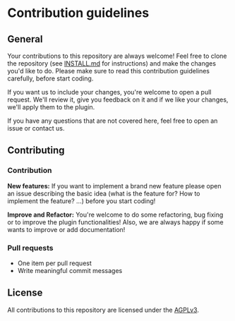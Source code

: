 # Contribution guidelines

## General
Your contributions to this repository are always welcome! Feel free to clone the repository (see [INSTALL.md](INSTALL.md) for instructions) and make the changes you'd like to do. Please make sure to read this contribution guidelines carefully, before start coding.

If you want us to include your changes, you're welcome to open a pull request. We'll review it, give you feedback
on it and if we like your changes, we'll apply them to the plugin.

If you have any questions that are not covered here, feel free to open an issue or contact us.

## Contributing

### Contribution
**New features:**
If you want to implement a brand new feature please open an issue describing the basic idea (what is the feature for? How to implement the feature? ...) before you start coding!

**Improve and Refactor:**
You're welcome to do some refactoring, bug fixing or to improve the plugin functionalities! Also, we are always happy if some wants to improve or add documentation!

### Pull requests
* One item per pull request
* Write meaningful commit messages

## License
All contributions to this repository are licensed under the [AGPLv3](LICENSE).

